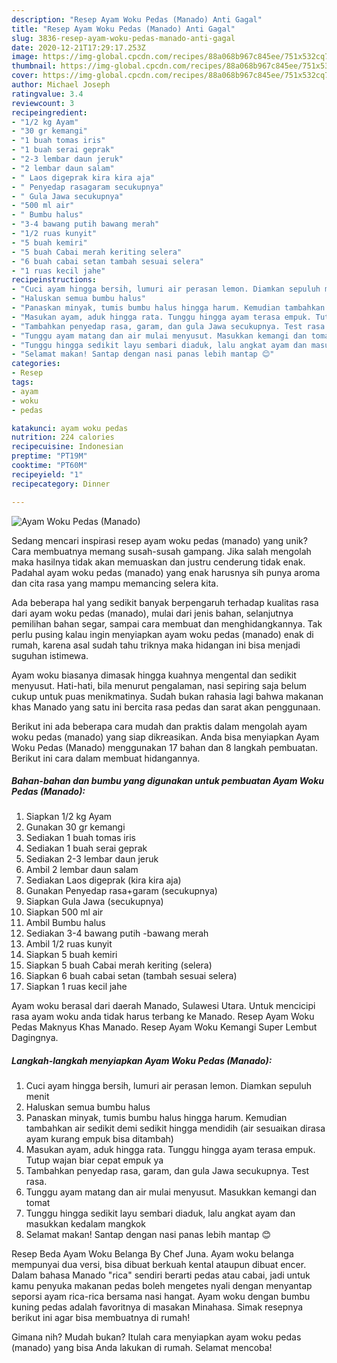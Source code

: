 ```yaml
---
description: "Resep Ayam Woku Pedas (Manado) Anti Gagal"
title: "Resep Ayam Woku Pedas (Manado) Anti Gagal"
slug: 3836-resep-ayam-woku-pedas-manado-anti-gagal
date: 2020-12-21T17:29:17.253Z
image: https://img-global.cpcdn.com/recipes/88a068b967c845ee/751x532cq70/ayam-woku-pedas-manado-foto-resep-utama.jpg
thumbnail: https://img-global.cpcdn.com/recipes/88a068b967c845ee/751x532cq70/ayam-woku-pedas-manado-foto-resep-utama.jpg
cover: https://img-global.cpcdn.com/recipes/88a068b967c845ee/751x532cq70/ayam-woku-pedas-manado-foto-resep-utama.jpg
author: Michael Joseph
ratingvalue: 3.4
reviewcount: 3
recipeingredient:
- "1/2 kg Ayam"
- "30 gr kemangi"
- "1 buah tomas iris"
- "1 buah serai geprak"
- "2-3 lembar daun jeruk"
- "2 lembar daun salam"
- " Laos digeprak kira kira aja"
- " Penyedap rasagaram secukupnya"
- " Gula Jawa secukupnya"
- "500 ml air"
- " Bumbu halus"
- "3-4 bawang putih bawang merah"
- "1/2 ruas kunyit"
- "5 buah kemiri"
- "5 buah Cabai merah keriting selera"
- "6 buah cabai setan tambah sesuai selera"
- "1 ruas kecil jahe"
recipeinstructions:
- "Cuci ayam hingga bersih, lumuri air perasan lemon. Diamkan sepuluh menit"
- "Haluskan semua bumbu halus"
- "Panaskan minyak, tumis bumbu halus hingga harum. Kemudian tambahkan air sedikit demi sedikit hingga mendidih (air sesuaikan dirasa ayam kurang empuk bisa ditambah)"
- "Masukan ayam, aduk hingga rata. Tunggu hingga ayam terasa empuk. Tutup wajan biar cepat empuk ya"
- "Tambahkan penyedap rasa, garam, dan gula Jawa secukupnya. Test rasa."
- "Tunggu ayam matang dan air mulai menyusut. Masukkan kemangi dan tomat"
- "Tunggu hingga sedikit layu sembari diaduk, lalu angkat ayam dan masukkan kedalam mangkok"
- "Selamat makan! Santap dengan nasi panas lebih mantap 😊"
categories:
- Resep
tags:
- ayam
- woku
- pedas

katakunci: ayam woku pedas 
nutrition: 224 calories
recipecuisine: Indonesian
preptime: "PT19M"
cooktime: "PT60M"
recipeyield: "1"
recipecategory: Dinner

---
```



![Ayam Woku Pedas (Manado)](https://img-global.cpcdn.com/recipes/88a068b967c845ee/751x532cq70/ayam-woku-pedas-manado-foto-resep-utama.jpg)

Sedang mencari inspirasi resep ayam woku pedas (manado) yang unik? Cara membuatnya memang susah-susah gampang. Jika salah mengolah maka hasilnya tidak akan memuaskan dan justru cenderung tidak enak. Padahal ayam woku pedas (manado) yang enak harusnya sih punya aroma dan cita rasa yang mampu memancing selera kita.

Ada beberapa hal yang sedikit banyak berpengaruh terhadap kualitas rasa dari ayam woku pedas (manado), mulai dari jenis bahan, selanjutnya pemilihan bahan segar, sampai cara membuat dan menghidangkannya. Tak perlu pusing kalau ingin menyiapkan ayam woku pedas (manado) enak di rumah, karena asal sudah tahu triknya maka hidangan ini bisa menjadi suguhan istimewa.

Ayam woku biasanya dimasak hingga kuahnya mengental dan sedikit menyusut. Hati-hati, bila menurut pengalaman, nasi sepiring saja belum cukup untuk puas menikmatinya. Sudah bukan rahasia lagi bahwa makanan khas Manado yang satu ini bercita rasa pedas dan sarat akan penggunaan.


Berikut ini ada beberapa cara mudah dan praktis dalam mengolah ayam woku pedas (manado) yang siap dikreasikan. Anda bisa menyiapkan Ayam Woku Pedas (Manado) menggunakan 17 bahan dan 8 langkah pembuatan. Berikut ini cara dalam membuat hidangannya.

<!--inarticleads1-->

##### Bahan-bahan dan bumbu yang digunakan untuk pembuatan Ayam Woku Pedas (Manado):

1. Siapkan 1/2 kg Ayam
1. Gunakan 30 gr kemangi
1. Sediakan 1 buah tomas iris
1. Sediakan 1 buah serai geprak
1. Sediakan 2-3 lembar daun jeruk
1. Ambil 2 lembar daun salam
1. Sediakan  Laos digeprak (kira kira aja)
1. Gunakan  Penyedap rasa+garam (secukupnya)
1. Siapkan  Gula Jawa (secukupnya)
1. Siapkan 500 ml air
1. Ambil  Bumbu halus
1. Sediakan 3-4 bawang putih -bawang merah
1. Ambil 1/2 ruas kunyit
1. Siapkan 5 buah kemiri
1. Siapkan 5 buah Cabai merah keriting (selera)
1. Siapkan 6 buah cabai setan (tambah sesuai selera)
1. Siapkan 1 ruas kecil jahe


Ayam woku berasal dari daerah Manado, Sulawesi Utara. Untuk mencicipi rasa ayam woku anda tidak harus terbang ke Manado. Resep Ayam Woku Pedas Maknyus Khas Manado. Resep Ayam Woku Kemangi Super Lembut Dagingnya. 

<!--inarticleads2-->

##### Langkah-langkah menyiapkan Ayam Woku Pedas (Manado):

1. Cuci ayam hingga bersih, lumuri air perasan lemon. Diamkan sepuluh menit
1. Haluskan semua bumbu halus
1. Panaskan minyak, tumis bumbu halus hingga harum. Kemudian tambahkan air sedikit demi sedikit hingga mendidih (air sesuaikan dirasa ayam kurang empuk bisa ditambah)
1. Masukan ayam, aduk hingga rata. Tunggu hingga ayam terasa empuk. Tutup wajan biar cepat empuk ya
1. Tambahkan penyedap rasa, garam, dan gula Jawa secukupnya. Test rasa.
1. Tunggu ayam matang dan air mulai menyusut. Masukkan kemangi dan tomat
1. Tunggu hingga sedikit layu sembari diaduk, lalu angkat ayam dan masukkan kedalam mangkok
1. Selamat makan! Santap dengan nasi panas lebih mantap 😊


Resep Beda Ayam Woku Belanga By Chef Juna. Ayam woku belanga mempunyai dua versi, bisa dibuat berkuah kental ataupun dibuat encer. Dalam bahasa Manado &#34;rica&#34; sendiri berarti pedas atau cabai, jadi untuk kamu penyuka makanan pedas boleh mengetes nyali dengan menyantap seporsi ayam rica-rica bersama nasi hangat. Ayam woku dengan bumbu kuning pedas adalah favoritnya di masakan Minahasa. Simak resepnya berikut ini agar bisa membuatnya di rumah! 

Gimana nih? Mudah bukan? Itulah cara menyiapkan ayam woku pedas (manado) yang bisa Anda lakukan di rumah. Selamat mencoba!
